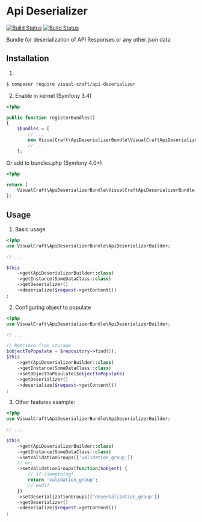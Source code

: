 Api Deserializer
================
[![Build Status](https://travis-ci.org/Visual-Craft/api-deserializer-bundle.svg?branch=master)](https://travis-ci.org/Visual-Craft/api-deserializer-bundle)
[![Build Status](https://codecov.io/gh/Visual-Craft/api-deserializer-bundle/branch/master/graph/badge.svg)](https://codecov.io/gh/Visual-Craft/api-deserializer-bundle/branch/master/graph/badge.svg)

Bundle for deserialization of API Responses or any other json data

Installation
------------
1)
```bash
$ composer require visual-craft/api-deserializer

```
2) Enable in kernel (Symfony 3.4)
```php
<?php

public function registerBundles()
{
    $bundles = [
        // ...
        new VisualCraft\ApiDeserializerBundle\VisualCraftApiDeserializerBundle(),
        // ...
    ];
```
Or add to bundles.php (Symfony 4.0+)
```php
<?php

return [
    VisualCraft\ApiDeserializerBundle\VisualCraftApiDeserializerBundle::class => ['all' => true],
];

```

Usage
-----

1) Basic usage
```php
<?php
use VisualCraft\ApiDeserializerBundle\ApiDeserializerBuilder;

// ...

$this
    ->get(ApiDeserializerBuilder::class)
    ->getInstance(SomeDataClass::class)
    ->getDeserializer()
    ->deserialize($request->getContent())
;
```

2) Configuring object to populate
```php
<?php
use VisualCraft\ApiDeserializerBundle\ApiDeserializerBuilder;

// ...

// Retrieve from storage
$objectToPopulate = $repository->find(1);
$this
    ->get(ApiDeserializerBuilder::class)
    ->getInstance(SomeDataClass::class)
    ->setObjectToPopulate($objectToPopulate)
    ->getDeserializer()
    ->deserialize($request->getContent())
;
```

3) Other features example:
```php
<?php
use VisualCraft\ApiDeserializerBundle\ApiDeserializerBuilder;

// ...

$this
    ->get(ApiDeserializerBuilder::class)
    ->getInstance(SomeDataClass::class)
    ->setValidationGroups(['validation_group'])
    // or:
    ->setValidationGroups(function($object) {
        // if (something)
        return 'validation_group';
        // endif
    })
    ->setDeserializationGroups(['deserialization_group'])
    ->getDeserializer()
    ->deserialize($request->getContent())
;
```
